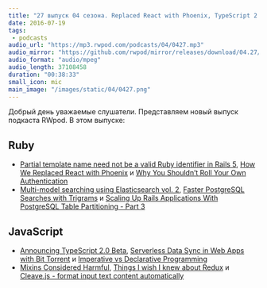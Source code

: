```yaml
---
title: "27 выпуск 04 сезона. Replaced React with Phoenix, TypeScript 2.0 Beta, Imperative vs Declarative Programming и прочее"
date: 2016-07-19
tags:
 - podcasts
audio_url: "https://mp3.rwpod.com/podcasts/04/0427.mp3"
audio_mirror: "https://github.com/rwpod/mirror/releases/download/04.27/0427.mp3"
audio_format: "audio/mpeg"
audio_length: 37108458
duration: "00:38:33"
small_icon: mic
main_image: "/images/static/04/0427.png"
---
```


Добрый день уважаемые слушатели. Представляем новый выпуск подкаста RWpod. В этом выпуске:

## Ruby

 - [Partial template name need not be a valid Ruby identifier in Rails 5](http://blog.bigbinary.com/2016/07/14/rails-5-partial-template-name-need-not-be-a-valid-ruby-identifier.html), [How We Replaced React with Phoenix](https://robots.thoughtbot.com/how-we-replaced-react-with-phoenix) и [Why You Shouldn’t Roll Your Own Authentication](https://blog.codeship.com/why-you-shouldnt-roll-your-own-authentication/)
 - [Multi-model searching using Elasticsearch vol. 2](http://blog.ragnarson.com/2016/07/14/multi-model-searching-elasticsearch-2.html), [Faster PostgreSQL Searches with Trigrams](http://blog.scoutapp.com/articles/2016/07/12/how-to-make-text-searches-in-postgresql-faster-with-trigram-similarity) и [Scaling Up Rails Applications With PostgreSQL Table Partitioning - Part 3](https://karolgalanciak.com/blog/2016/07/10/scaling-up-rails-applications-with-postgresql-table-partitioning-part-3/)

## JavaScript

 - [Announcing TypeScript 2.0 Beta](https://blogs.msdn.microsoft.com/typescript/2016/07/11/announcing-typescript-2-0-beta/), [Serverless Data Sync in Web Apps with Bit Torrent](https://paul.kinlan.me/serverless-sync-in-web-apps/) и [Imperative vs Declarative Programming](https://medium.freecodecamp.com/imperative-vs-declarative-programming-283e96bf8aea)
 - [Mixins Considered Harmful](https://facebook.github.io/react/blog/2016/07/13/mixins-considered-harmful.html), [Things I wish I knew about Redux](https://medium.com/horrible-hacks/things-i-wish-i-knew-about-redux-9924abf2f9e0) и [Cleave.js - format input text content automatically](http://nosir.github.io/cleave.js/)


<!--more-->
